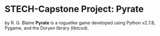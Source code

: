 # STECH-Capstone Project: Pyrate
by R. G. Blaine
**Pyrate** is a roguelike game developed using Python v2.7.8, Pygame, and the Doryen library (libtcod). 



